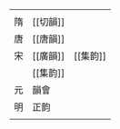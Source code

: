 



|     |        |        |
| --- | ------ | ------ |
|     |        |        |
| 隋   | [[切韻]] |        |
| 唐   | [[唐韻]] |        |
| 宋   | [[廣韻]] | [[集韵]] |
|     | [[集韵]] |        |
| 元   | 韻會     |        |
| 明   | 正韵     |        |
|     |        |        |
